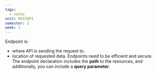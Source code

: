 ```yaml
---
tags:
  - notes
unit: RESTAPI
semester: 2
week: 1
---
```

Endpoint is:
- where API is sending the request to.
- location of requested data.
Endpoints need to be efficient and secure.
The endpoint declaration includes the **path** to the resources, and additionally, you can include a **query parameter**.
